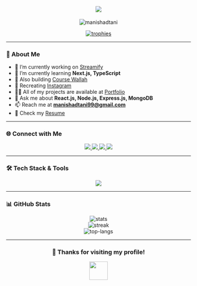 <h1 align="center">
  <img src="https://readme-typing-svg.herokuapp.com?font=Fira+Code&duration=3000&pause=1000&color=000000&center=true&vCenter=true&width=435&lines=Hi+%F0%9F%91%8B%2C+I'm+Manish+Adtani;Full+Stack+Developer+from+India+%F0%9F%87%AE%F0%9F%87%B3;MERN+Stack+%7C+Next.js+%7C+TypeScript" />
</h1>

<p align="center">
  <img src="https://komarev.com/ghpvc/?username=manishadtani&label=Profile%20views&color=blue&style=flat" alt="manishadtani" />
</p>

<p align="center">
  <a href="https://github.com/ryo-ma/github-profile-trophy">
    <img src="https://github-profile-trophy.vercel.app/?username=manishadtani&theme=flat&margin-w=10&margin-h=15&row=2&column=3" alt="trophies" />
  </a>
</p>

---

### 🚀 About Me

- 🔭 I’m currently working on [Streamify](https://github.com/manishadtani/streamify.git)  
- 🌱 I’m currently learning **Next.js, TypeScript**  
- 🔧 Also building [Course Wallah](https://github.com/manishadtani/course-wallah.git)  
- 📸 Recreating [Instagram](https://github.com/manishadtani/instayclone.git)  
- 👨‍💻 All of my projects are available at [Portfolio](https://manishadtaniportfolio.netlify.app/)  
- 💬 Ask me about **React.js, Node.js, Express.js, MongoDB**  
- 📫 Reach me at **manishadtani99@gmail.com**  
- 📄 Check my [Resume](https://ik.imagekit.io/kcsaajbypu/ManishResume.pdf?updatedAt=1745617436930)  

---

### 🌐 Connect with Me

<p align="center">
  <a href="https://www.linkedin.com/in/manish-adtani-41291027b/" target="_blank">
    <img src="https://img.shields.io/badge/LinkedIn-0077B5?style=for-the-badge&logo=linkedin&logoColor=white" />
  </a>
  <a href="https://www.instagram.com/manish_adtani/" target="_blank">
    <img src="https://img.shields.io/badge/Instagram-E4405F?style=for-the-badge&logo=instagram&logoColor=white" />
  </a>
  <a href="https://www.hackerrank.com/profile/manishadtani99" target="_blank">
    <img src="https://img.shields.io/badge/HackerRank-2EC866?style=for-the-badge&logo=hackerrank&logoColor=white" />
  </a>
  <a href="https://leetcode.com/u/adtanimanish/" target="_blank">
    <img src="https://img.shields.io/badge/LeetCode-FFA116?style=for-the-badge&logo=leetcode&logoColor=white" />
  </a>
</p>

---

### 🛠️ Tech Stack & Tools

<p align="center">
  <img src="https://skillicons.dev/icons?i=html,css,js,ts,react,nextjs,nodejs,express,mongodb,mysql,redux,tailwind,sass,bootstrap,docker,git,github,postman,firebase,gcp,aws,python,materialui,photoshop" />
</p>

---

### 📊 GitHub Stats

<p align="center">
  <img src="https://github-readme-stats.vercel.app/api?username=manishadtani&show_icons=true&locale=en&theme=default" alt="stats" />
  <br />
  <img src="https://github-readme-streak-stats.herokuapp.com/?user=manishadtani&theme=default" alt="streak" />
  <br />
  <img src="https://github-readme-stats.vercel.app/api/top-langs?username=manishadtani&show_icons=true&locale=en&layout=compact&theme=default" alt="top-langs" />
</p>

---

<h3 align="center">🙏 Thanks for visiting my profile!</h3>
<p align="center">
  <img src="https://media.giphy.com/media/hvRJCLFzcasrR4ia7z/giphy.gif" width="50" />
</p>
